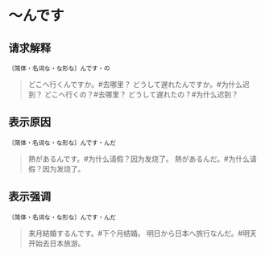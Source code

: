# 〜んです

## 请求解释

`〔简体・名词な・な形な〕んです・の`

> どこへ行くんですか。#去哪里？
> どうして遅れたんですか。#为什么迟到？
> どこへ行くの？#去哪里？
> どうして遅れたの？#为什么迟到？

## 表示原因

`〔简体・名词な・な形な〕んです・んだ`

> 熱があるんです。#为什么请假？因为发烧了。
> 熱があるんだ。#为什么请假？因为发烧了。

## 表示强调

`〔简体・名词な・な形な〕んです・んだ`

> 来月結婚するんです。#下个月结婚。
> 明日から日本へ旅行なんだ。#明天开始去日本旅游。

